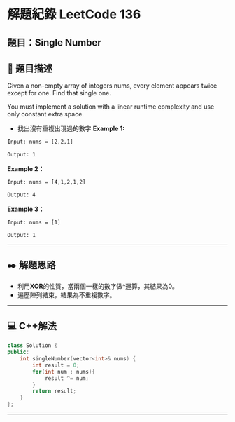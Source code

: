 # 解題紀錄 LeetCode 136

## 題目：Single Number

## 📙 題目描述

Given a non-empty array of integers nums, every element appears twice except for one. Find that single one.

You must implement a solution with a linear runtime complexity and use only constant extra space.

- 找出沒有重複出現過的數字
**Example 1:**

```txt
Input: nums = [2,2,1]

Output: 1
```

**Example 2：**

```txt
Input: nums = [4,1,2,1,2]

Output: 4
```

**Example 3：**

```txt
Input: nums = [1]

Output: 1
```

---

## ✒️ 解題思路

- 利用**XOR**的性質，當兩個一樣的數字做^運算，其結果為0。  
- 遍歷陣列結束，結果為不重複數字。

---

## 💻 C++解法

```cpp
class Solution {
public:
    int singleNumber(vector<int>& nums) {
        int result = 0;
        for(int num : nums){
            result ^= num; 
        }
        return result;
    }
};
```

---
